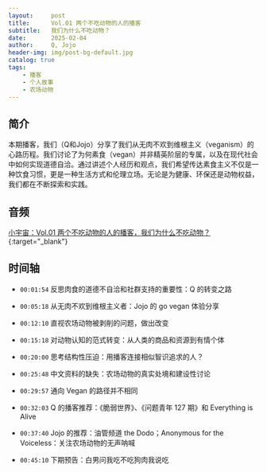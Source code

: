 ```yaml
---
layout:     post
title:      Vol.01 两个不吃动物的人的播客
subtitle:   我们为什么不吃动物？
date:       2025-02-04
author:     Q, Jojo
header-img: img/post-bg-default.jpg
catalog: true
tags:
    - 播客
    - 个人故事
    - 农场动物
---
```


## 简介

本期播客，我们（Q和Jojo）分享了我们从无肉不欢到维根主义（veganism）的心路历程。我们讨论了为何素食（vegan）并非精英阶层的专属，以及在现代社会中如何实现道德自洽。通过讲述个人经历和观点，我们希望传达素食主义不仅是一种饮食习惯，更是一种生活方式和伦理立场。无论是为健康、环保还是动物权益，我们都在不断探索和实践。

## 音频

[小宇宙：Vol.01 两个不吃动物的人的播客，我们为什么不吃动物？](https://www.xiaoyuzhoufm.com/episode/67a1463bd74435e4a3f4f5a1){:target="_blank"}

## 时间轴 

* `00:01:54` 反思肉食的道德不自洽和社群支持的重要性：Q 的转变之路

* `00:05:18` 从无肉不欢到维根主义者：Jojo 的 go vegan 体验分享

* `00:12:10` 直视农场动物被剥削的问题，做出改变

* `00:15:18` 对动物认知的范式转变：从人类的商品和资源到有情个体

* `00:20:00` 思考结构性压迫：用播客连接相似智识追求的人？

* `00:25:48` 中文资料的缺失：农场动物的真实处境和建设性讨论

* `00:29:57` 通向 Vegan 的路径并不相同

* `00:32:03` Q 的播客推荐：《脆弱世界》、《问题青年 127 期》和 Everything is Alive

* `00:37:40` Jojo 的推荐：油管频道 the Dodo；Anonymous for the Voiceless：关注农场动物的无声呐喊

* `00:45:10` 下期预告：白男问我吃不吃狗肉我说吃
